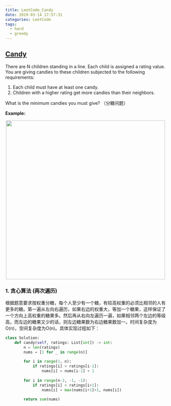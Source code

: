 ```yaml
---
title: LeetCode_Candy
date: 2019-03-14 17:57:31
categories: LeetCode
tags: 
  - hard
  - greedy
---
```


## [Candy](https://leetcode.com/problems/candy/)

There are N children standing in a line. Each child is assigned a rating value. You are giving candies to these children subjected to the following requirements:
1. Each child must have at least one candy.
2. Children with a higher rating get more candies than their neighbors.

What is the minimum candies you must give?
（分糖问题）

<!--more-->

**Example:** 

<div align=center>
	<img src="/images/leetcode_135.png" width = "500" align=center/>
</div>

### 1. 贪心算法 (两次遍历)

根据题意要求按权重分糖，每个人至少有一个糖，有较高权重的必须比相邻的人有更多的糖。第一遍从左向右遍历，如果右边的权重大，等加一个糖果，这样保证了一个方向上高权重的糖果多。然后再从右向左遍历一遍，如果相邻两个左边的等级高，而左边的糖果又少的话，则左边糖果数为右边糖果数加一。时间复杂度为O(n)，空间复杂度为O(n)。具体实现过程如下：

```python
class Solution:
    def candy(self, ratings: List[int]) -> int:
        n = len(ratings)
        nums = [1 for _ in range(n)]
                
        for i in range(1, n):
            if ratings[i] > ratings[i-1]:
                nums[i] = nums[i-1] + 1
        
        for i in range(n-2, -1, -1):
            if ratings[i] > ratings[i+1]:
                nums[i] = max(nums[i+1]+1, nums[i])
        
        return sum(nums)
```

